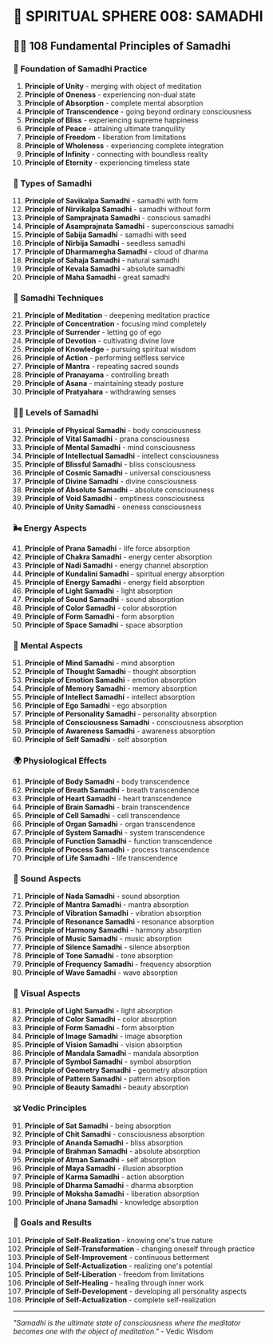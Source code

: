 # 🌟 SPIRITUAL SPHERE 008: SAMADHI

## 🧘‍♀️ 108 Fundamental Principles of Samadhi

### 🌌 Foundation of Samadhi Practice

1. **Principle of Unity** - merging with object of meditation
2. **Principle of Oneness** - experiencing non-dual state
3. **Principle of Absorption** - complete mental absorption
4. **Principle of Transcendence** - going beyond ordinary consciousness
5. **Principle of Bliss** - experiencing supreme happiness
6. **Principle of Peace** - attaining ultimate tranquility
7. **Principle of Freedom** - liberation from limitations
8. **Principle of Wholeness** - experiencing complete integration
9. **Principle of Infinity** - connecting with boundless reality
10. **Principle of Eternity** - experiencing timeless state

### 🎯 Types of Samadhi

11. **Principle of Savikalpa Samadhi** - samadhi with form
12. **Principle of Nirvikalpa Samadhi** - samadhi without form
13. **Principle of Samprajnata Samadhi** - conscious samadhi
14. **Principle of Asamprajnata Samadhi** - superconscious samadhi
15. **Principle of Sabija Samadhi** - samadhi with seed
16. **Principle of Nirbija Samadhi** - seedless samadhi
17. **Principle of Dharmamegha Samadhi** - cloud of dharma
18. **Principle of Sahaja Samadhi** - natural samadhi
19. **Principle of Kevala Samadhi** - absolute samadhi
20. **Principle of Maha Samadhi** - great samadhi

### 🌟 Samadhi Techniques

21. **Principle of Meditation** - deepening meditation practice
22. **Principle of Concentration** - focusing mind completely
23. **Principle of Surrender** - letting go of ego
24. **Principle of Devotion** - cultivating divine love
25. **Principle of Knowledge** - pursuing spiritual wisdom
26. **Principle of Action** - performing selfless service
27. **Principle of Mantra** - repeating sacred sounds
28. **Principle of Pranayama** - controlling breath
29. **Principle of Asana** - maintaining steady posture
30. **Principle of Pratyahara** - withdrawing senses

### 🧘‍♀️ Levels of Samadhi

31. **Principle of Physical Samadhi** - body consciousness
32. **Principle of Vital Samadhi** - prana consciousness
33. **Principle of Mental Samadhi** - mind consciousness
34. **Principle of Intellectual Samadhi** - intellect consciousness
35. **Principle of Blissful Samadhi** - bliss consciousness
36. **Principle of Cosmic Samadhi** - universal consciousness
37. **Principle of Divine Samadhi** - divine consciousness
38. **Principle of Absolute Samadhi** - absolute consciousness
39. **Principle of Void Samadhi** - emptiness consciousness
40. **Principle of Unity Samadhi** - oneness consciousness

### 🌬️ Energy Aspects

41. **Principle of Prana Samadhi** - life force absorption
42. **Principle of Chakra Samadhi** - energy center absorption
43. **Principle of Nadi Samadhi** - energy channel absorption
44. **Principle of Kundalini Samadhi** - spiritual energy absorption
45. **Principle of Energy Samadhi** - energy field absorption
46. **Principle of Light Samadhi** - light absorption
47. **Principle of Sound Samadhi** - sound absorption
48. **Principle of Color Samadhi** - color absorption
49. **Principle of Form Samadhi** - form absorption
50. **Principle of Space Samadhi** - space absorption

### 🧠 Mental Aspects

51. **Principle of Mind Samadhi** - mind absorption
52. **Principle of Thought Samadhi** - thought absorption
53. **Principle of Emotion Samadhi** - emotion absorption
54. **Principle of Memory Samadhi** - memory absorption
55. **Principle of Intellect Samadhi** - intellect absorption
56. **Principle of Ego Samadhi** - ego absorption
57. **Principle of Personality Samadhi** - personality absorption
58. **Principle of Consciousness Samadhi** - consciousness absorption
59. **Principle of Awareness Samadhi** - awareness absorption
60. **Principle of Self Samadhi** - self absorption

### 🌍 Physiological Effects

61. **Principle of Body Samadhi** - body transcendence
62. **Principle of Breath Samadhi** - breath transcendence
63. **Principle of Heart Samadhi** - heart transcendence
64. **Principle of Brain Samadhi** - brain transcendence
65. **Principle of Cell Samadhi** - cell transcendence
66. **Principle of Organ Samadhi** - organ transcendence
67. **Principle of System Samadhi** - system transcendence
68. **Principle of Function Samadhi** - function transcendence
69. **Principle of Process Samadhi** - process transcendence
70. **Principle of Life Samadhi** - life transcendence

### 🎵 Sound Aspects

71. **Principle of Nada Samadhi** - sound absorption
72. **Principle of Mantra Samadhi** - mantra absorption
73. **Principle of Vibration Samadhi** - vibration absorption
74. **Principle of Resonance Samadhi** - resonance absorption
75. **Principle of Harmony Samadhi** - harmony absorption
76. **Principle of Music Samadhi** - music absorption
77. **Principle of Silence Samadhi** - silence absorption
78. **Principle of Tone Samadhi** - tone absorption
79. **Principle of Frequency Samadhi** - frequency absorption
80. **Principle of Wave Samadhi** - wave absorption

### 🌈 Visual Aspects

81. **Principle of Light Samadhi** - light absorption
82. **Principle of Color Samadhi** - color absorption
83. **Principle of Form Samadhi** - form absorption
84. **Principle of Image Samadhi** - image absorption
85. **Principle of Vision Samadhi** - vision absorption
86. **Principle of Mandala Samadhi** - mandala absorption
87. **Principle of Symbol Samadhi** - symbol absorption
88. **Principle of Geometry Samadhi** - geometry absorption
89. **Principle of Pattern Samadhi** - pattern absorption
90. **Principle of Beauty Samadhi** - beauty absorption

### 🕉️ Vedic Principles

91. **Principle of Sat Samadhi** - being absorption
92. **Principle of Chit Samadhi** - consciousness absorption
93. **Principle of Ananda Samadhi** - bliss absorption
94. **Principle of Brahman Samadhi** - absolute absorption
95. **Principle of Atman Samadhi** - self absorption
96. **Principle of Maya Samadhi** - illusion absorption
97. **Principle of Karma Samadhi** - action absorption
98. **Principle of Dharma Samadhi** - dharma absorption
99. **Principle of Moksha Samadhi** - liberation absorption
100. **Principle of Jnana Samadhi** - knowledge absorption

### 🚀 Goals and Results

101. **Principle of Self-Realization** - knowing one's true nature
102. **Principle of Self-Transformation** - changing oneself through practice
103. **Principle of Self-Improvement** - continuous betterment
104. **Principle of Self-Actualization** - realizing one's potential
105. **Principle of Self-Liberation** - freedom from limitations
106. **Principle of Self-Healing** - healing through inner work
107. **Principle of Self-Development** - developing all personality aspects
108. **Principle of Self-Actualization** - complete self-realization

---

*"Samadhi is the ultimate state of consciousness where the meditator becomes one with the object of meditation."* - Vedic Wisdom
